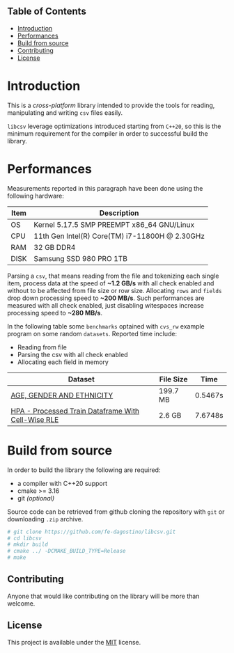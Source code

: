 
## Table of Contents

*    [Introduction](#introduction)
*    [Performances](#performances)
*    [Build from source](#build-from-source)
*    [Contributing](#contributing)
*    [License](#license)

# Introduction

This is a *cross-platform* library intended to provide the tools for reading, manipulating and writing `csv` files easily.

`libcsv` leverage optimizations introduced starting from `C++20`, so this is the minimum requirement for the compiler in order to successful build the library.

# Performances

Measurements reported in this paragraph have been done using the following hardware:

| **Item** | **Description**                                    |
|----------|----------------------------------------------------|
| OS       | Kernel 5.17.5 SMP PREEMPT x86_64 GNU/Linux         |
| CPU      | 11th Gen Intel(R) Core(TM) i7-11800H @ 2.30GHz     |
| RAM      | 32 GB DDR4                                         |
| DISK     | Samsung SSD 980 PRO 1TB                            |

Parsing a `csv`, that means reading from the file and tokenizing each single item, process data at the speed 
of **~1.2 GB/s** with all check enabled and without to be affected from file size or row size. 
Allocating `rows` and `fields` drop down processing speed to **~200 MB/s**. Such performances are measured 
with all check enabled, just disabling witespaces increase processing speed to **~280 MB/s**.

In the following table some `benchmarks` optained with `cvs_rw` example program on some random `datasets`. 
Reported time include:
* Reading from file
* Parsing the csv with all check enabled
* Allocating each field in memory

| Dataset                  | File Size |  Time |
|--------------------------|-----------|-------|
| [AGE, GENDER AND ETHNICITY](https://www.kaggle.com/datasets/nipunarora8/age-gender-and-ethnicity-face-data-csv) | 199.7 MB | 0.5467s |
| [HPA - Processed Train Dataframe With Cell-Wise RLE](https://www.kaggle.com/datasets/dschettler8845/hpa-processed-train-dataframe-with-cellwise-rle)| 2.6 GB| 7.6748s |


# Build from source

In order to build the library the following are required:
* a compiler with C++20 support
* cmake >= 3.16
* git *(optional)*  

Source code can be retrieved from github cloning the repository with `git` or downloading `.zip` archive.

```bash
# git clone https://github.com/fe-dagostino/libcsv.git
# cd libcsv
# mkdir build
# cmake ../ -DCMAKE_BUILD_TYPE=Release
# make
```

## Contributing
Anyone that would like contributing on the library will be more than welcome.

## License
This project is available under the [MIT](LICENSE) license.